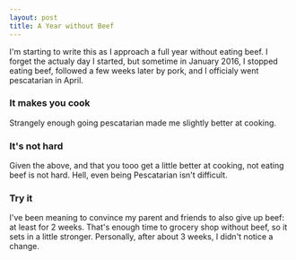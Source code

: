 ```yaml
---
layout: post
title: A Year without Beef
---
```


I'm starting to write this as I approach a full year without eating beef. I forget the actualy day I
started, but sometime in January 2016, I stopped eating beef, followed a few weeks later by pork, and
I officialy went pescatarian in April.

### It makes you cook

Strangely enough going pescatarian made me slightly better at cooking. 

### It's not hard

Given the above, and that you tooo get a little better at cooking, not eating 
beef is not hard. Hell, even being Pescatarian isn't difficult. 

### Try it

I've been meaning to convince my parent and friends to also give up beef:
at least for 2 weeks. That's enough time to grocery shop without beef, so
it sets in a little stronger. Personally, after about 3 weeks, I didn't notice a change.  
